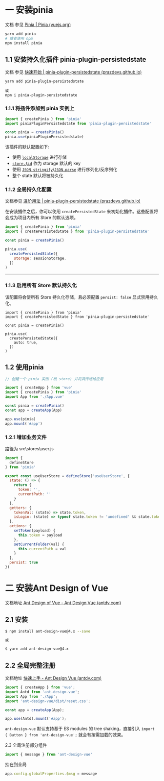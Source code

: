 # 一  安装pinia 

文档 参见  [Pinia | Pinia (vuejs.org)](https://pinia.vuejs.org/zh/getting-started.html)  

```bash
yarn add pinia
# 或者使用 npm
npm install pinia
```

## 1.1 安装持久化插件 pinia-plugin-persistedstate 

文档 参见  [快速开始 | pinia-plugin-persistedstate (prazdevs.github.io)](https://prazdevs.github.io/pinia-plugin-persistedstate/zh/guide/) 

```
yarn add pinia-plugin-persistedstate

或 
npm i pinia-plugin-persistedstate
```

### 1.1.1 将插件添加到 pinia 实例上

```js
import { createPinia } from 'pinia'
import piniaPluginPersistedstate from 'pinia-plugin-persistedstate'

const pinia = createPinia()
pinia.use(piniaPluginPersistedstate)
```

该插件的默认配置如下:

- 使用 [`localStorage`](https://developer.mozilla.org/en-US/docs/Web/API/Window/localStorage) 进行存储
- [`store.$id`](https://pinia.vuejs.org/api/interfaces/pinia.StoreProperties.html) 作为 storage 默认的 key
- 使用 [`JSON.stringify`](https://developer.mozilla.org/en-US/docs/Web/JavaScript/Reference/Global_Objects/JSON/stringify)/[`JSON.parse`](https://developer.mozilla.org/en-US/docs/Web/JavaScript/Reference/Global_Objects/JSON/parse) 进行序列化/反序列化
- 整个 state 默认将被持久化

### 1.1.2 全局持久化配置

文档参见  [进阶用法 | pinia-plugin-persistedstate (prazdevs.github.io)](https://prazdevs.github.io/pinia-plugin-persistedstate/zh/guide/advanced.html) 

 在安装插件之后，你可以使用 `createPersistedState` 来初始化插件。这些配置将会成为项目内所有 Store 的默认选项。 

```js
import { createPinia } from 'pinia'
import { createPersistedState } from 'pinia-plugin-persistedstate'

const pinia = createPinia()

pinia.use(
  createPersistedState({
    storage: sessionStorage,
  })
)
```

------

### 1.1.3 启用所有 Store 默认持久化

 该配置将会使所有 Store 持久化存储，且必须配置 `persist: false` 显式禁用持久化。 

```
import { createPinia } from 'pinia'
import { createPersistedState } from 'pinia-plugin-persistedstate'

const pinia = createPinia()

pinia.use(
  createPersistedState({
    auto: true,
  })
)
```



## 1.2 使用pinia

```js
// 创建一个 pinia 实例 (根 store) 并将其传递给应用 

import { createApp } from 'vue'
import { createPinia } from 'pinia'
import App from './App.vue'

const pinia = createPinia()
const app = createApp(App)

app.use(pinia)
app.mount('#app')
```

### 1.2.1 增加业务文件

路径为 src\stores\user.js

```js
import {
  defineStore
} from 'pinia'

export const useUserStore = defineStore('useUserStore', {
  state: () => {
    return {
      token: '',
      currentPath: ''
    }
  },
  getters: {
    tokenVal: (state) => state.token,
    isLogin: (state) => typeof state.token != 'undefined' && state.token.trim().length > 0
  },
  actions: {
    setToken(payload) {
      this.token = payload
    },
    setCurrentFolder(val) {
      this.currentPath = val
    }
  },
  persist: true
})
```



# 二 安装Ant Design of Vue

文档地址  [Ant Design of Vue - Ant Design Vue (antdv.com)](https://next.antdv.com/docs/vue/introduce-cn#ant-design-of-vue) 

## 2.1 安装

```bash
$ npm install ant-design-vue@4.x --save

或

$ yarn add ant-design-vue@4.x
```

## 2.2  **全局完整注册** 

文档地址  [快速上手 - Ant Design Vue (antdv.com)](https://next.antdv.com/docs/vue/getting-started-cn) 



```js
import { createApp } from 'vue';
import Antd from 'ant-design-vue';
import App from './App';
import 'ant-design-vue/dist/reset.css';

const app = createApp(App);

app.use(Antd).mount('#app');
```

 `ant-design-vue` 默认支持基于 ES modules 的 tree shaking，直接引入 `import { Button } from 'ant-design-vue';` 就会有按需加载的效果。 



2.3 全局注册部分组件

```js
import { message } from 'ant-design-vue'
```

挂在到全局

```js
app.config.globalProperties.$msg = message
```

